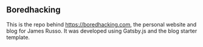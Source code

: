 ## Boredhacking
This is the repo behind https://boredhacking.com, the personal website and blog for James Russo. It was developed using Gatsby.js and the blog starter template.

